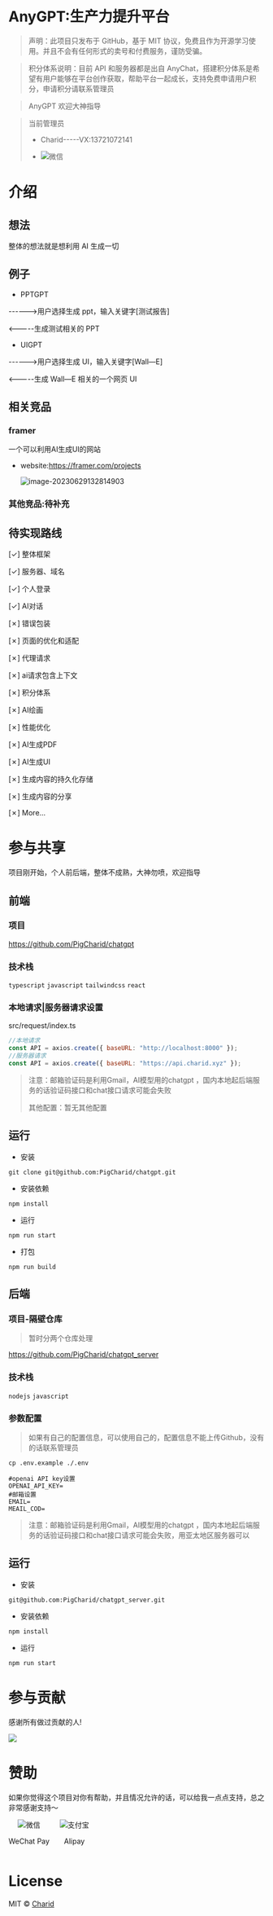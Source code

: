 # AnyGPT:生产力提升平台

> 声明：此项目只发布于 GitHub，基于 MIT 协议，免费且作为开源学习使用。并且不会有任何形式的卖号和付费服务，谨防受骗。

> 积分体系说明：目前 API 和服务器都是出自 AnyChat，搭建积分体系是希望有用户能够在平台创作获取，帮助平台一起成长，支持免费申请用户积分，申请积分请联系管理员

> AnyGPT 欢迎大神指导

> 当前管理员
>
> - Charid-----VX:13721072141
>
> - <div style="display: flex; gap: 20px; width:200px">
>   	<div style="text-align: center">
>   		<img style="max-width: 100%" src="./docs/images/wechat.jpg" alt="微信" />
>   	</div>
>   </div>

# 介绍

## 想法

整体的想法就是想利用 AI 生成一切

## 例子

- PPTGPT

------>用户选择生成 ppt，输入关键字[测试报告]

<-----生成测试相关的 PPT

- UIGPT

------>用户选择生成 UI，输入关键字[Wall—E]

<-----生成 Wall—E 相关的一个网页 UI

## 相关竞品

### framer

一个可以利用AI生成UI的网站

* website:https://framer.com/projects

  ![image-20230629132814903](./docs/images/image-20230629132814903.png)

### 其他竞品:待补充

## 待实现路线

[✓] 整体框架

[✓] 服务器、域名

[✓] 个人登录

[✓] AI对话

[✗] 错误包装

[✗] 页面的优化和适配

[✗] 代理请求

[✗] ai请求包含上下文

[✗] 积分体系

[✗] AI绘画

[✗] 性能优化

[✗] AI生成PDF

[✗] AI生成UI

[✗] 生成内容的持久化存储

[✗] 生成内容的分享

[✗] More...



# 参与共享

项目刚开始，个人前后端，整体不成熟，大神勿喷，欢迎指导

## 前端

### 项目

https://github.com/PigCharid/chatgpt

### 技术栈

`typescript` `javascript` `tailwindcss` `react`

### 本地请求|服务器请求设置

src/request/index.ts

```javascript
//本地请求
const API = axios.create({ baseURL: "http://localhost:8000" });
//服务器请求
const API = axios.create({ baseURL: "https://api.charid.xyz" });
```

> 注意：邮箱验证码是利用Gmail，AI模型用的chatgpt ，国内本地起后端服务的话验证码接口和chat接口请求可能会失败
>
> 其他配置：暂无其他配置

## 运行

* 安装

```
git clone git@github.com:PigCharid/chatgpt.git
```

* 安装依赖

```
npm install
```

* 运行

```
npm run start
```

* 打包

```
npm run build
```



## 后端

### 项目-隔壁仓库

> 暂时分两个仓库处理 

https://github.com/PigCharid/chatgpt_server

### 技术栈

`nodejs` `javascript` 

### 参数配置

> 如果有自己的配置信息，可以使用自己的，配置信息不能上传Github，没有的话联系管理员

```
cp .env.example ./.env
```

```
#openai API key设置
OPENAI_API_KEY=
#邮箱设置
EMAIL=
MEAIL_COD=
```

> 注意：邮箱验证码是利用Gmail，AI模型用的chatgpt ，国内本地起后端服务的话验证码接口和chat接口请求可能会失败，用亚太地区服务器可以

## 运行

* 安装

```
git@github.com:PigCharid/chatgpt_server.git
```

* 安装依赖

```
npm install
```

* 运行

```
npm run start
```

# 参与贡献

感谢所有做过贡献的人!

<a href="https://github.com/PigCharid/chatgpt/graphs/contributors">
  <img src="https://contrib.rocks/image?repo=PigCharid/chatgpt" />
</a>

# 赞助

如果你觉得这个项目对你有帮助，并且情况允许的话，可以给我一点点支持，总之非常感谢支持～

<div style="display: flex; gap: 20px;">
	<div style="text-align: center">
		<img style="max-width: 100%" src="./docs/images/wechatpay.jpg" alt="微信" />
		<p>WeChat Pay</p>
	</div>
	<div style="text-align: center">
		<img style="max-width: 100%" src="./docs/images/alipay.jpg" alt="支付宝" />
		<p>Alipay</p>
	</div>
</div>

# License

MIT © [Charid](./license)

